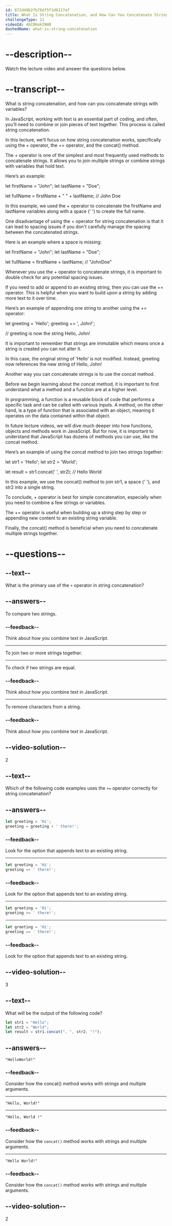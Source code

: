 ```yaml
---
id: 672d49b2fb76df5f1d6117af
title: What Is String Concatenation, and How Can You Concatenate Strings with Variables?
challengeType: 11
videoId: 4bCDHakINH8
dashedName: what-is-string-concatenation
---
```


# --description--

Watch the lecture video and answer the questions below.

# --transcript--

What is string concatenation, and how can you concatenate strings with variables?

In JavaScript, working with text is an essential part of coding, and often, you’ll need to combine or join pieces of text together. This process is called string concatenation. 

In this lecture, we’ll focus on how string concatenation works, specifically using the + operator, the += operator, and the concat() method.

The + operator is one of the simplest and most frequently used methods to concatenate strings. It allows you to join multiple strings or combine strings with variables that hold text.

Here’s an example:

let firstName = "John";
let lastName = "Doe";

let fullName = firstName + " " + lastName; // John Doe

In this example, we used the + operator to concatenate the firstName and lastName variables along with a space (' ') to create the full name. 

One disadvantage of using the + operator for string concatenation is that it can lead to spacing issues if you don't carefully manage the spacing between the concatenated strings.

Here is an example where a space is missing:

let firstName = "John";
let lastName = "Doe";

let fullName = firstName + lastName; // "JohnDoe"

Whenever you use the + operator to concatenate strings, it is important to double check for any potential spacing issues.

If you need to add or append to an existing string, then you can use the  += operator. This is helpful when you want to build upon a string by adding more text to it over time.

Here’s an example of appending one string to another using the += operator:

let greeting = 'Hello';
greeting += ', John!'; 

// greeting is now the string Hello, John!

It is important to remember that strings are immutable which means once a string is created you can not alter it. 

In this case, the original string of ’Hello’ is not modified. Instead, greeting now references the new string of Hello, John!

Another way you can concatenate strings is to use the concat method. 

Before we begin learning about the concat method, it is important to first understand what a method and a function are at a higher level.

In programming, a function is a reusable block of code that performs a specific task and can be called with various inputs. A method, on the other hand, is a type of function that is associated with an object, meaning it operates on the data contained within that object.

In future lecture videos, we will dive much deeper into how functions, objects and methods work in JavaScript. But for now, it is important to understand that JavaScript has dozens of methods you can use, like the concat method.

Here’s an example of using the concat method to join two strings together:

let str1 = 'Hello';
let str2 = 'World';

let result = str1.concat(' ', str2); // Hello World

In this example, we use the concat() method to join str1, a space (' '), and str2 into a single string. 

To conclude, + operator is best for simple concatenation, especially when you need to combine a few strings or variables. 

The += operator is useful when building up a string step by step or appending new content to an existing string variable. 

Finally, the concat() method is beneficial when you need to concatenate multiple strings together.

# --questions--

## --text--

What is the primary use of the `+` operator in string concatenation?

## --answers--

To compare two strings.

### --feedback--

Think about how you combine text in JavaScript.

---

To join two or more strings together.

---

To check if two strings are equal.

### --feedback--

Think about how you combine text in JavaScript.

---

To remove characters from a string.

### --feedback--

Think about how you combine text in JavaScript.

## --video-solution--

2

## --text--

Which of the following code examples uses the `+=` operator correctly for string concatenation?

## --answers--

```js
let greeting = 'Hi';
greeting = greeting + ' there!';
```

### --feedback--

Look for the option that appends text to an existing string.

---

```js
let greeting = 'Hi';
greeting =+ ' there!';
```

### --feedback--

Look for the option that appends text to an existing string.

---

```js
let greeting = 'Hi';
greeting += ' there!';
```

---

```js
let greeting = 'Hi';
greeting == ' there!';
```

### --feedback--

Look for the option that appends text to an existing string.

## --video-solution--

3

## --text--

What will be the output of the following code?

```js
let str1 = "Hello";
let str2 = "World";
let result = str1.concat(", ", str2, "!");
```

## --answers--

`"HelloWorld!"`

### --feedback--

Consider how the concat() method works with strings and multiple arguments.

---

`"Hello, World!"`

---

`"Hello, World !"`

### --feedback--

Consider how the `concat()` method works with strings and multiple arguments.

---

`"Hello World!"`

### --feedback--

Consider how the `concat()` method works with strings and multiple arguments.

## --video-solution--

2
